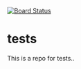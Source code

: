 [![Board Status](https://dev.azure.com/arey0253/7b6f5e83-c220-401e-86fc-9b559bce4155/65a9eaa1-b858-4fba-be57-0cd27f79bfd9/_apis/work/boardbadge/6bc58e67-c2da-4a5d-b030-799037c7eb49)](https://dev.azure.com/arey0253/7b6f5e83-c220-401e-86fc-9b559bce4155/_boards/board/t/65a9eaa1-b858-4fba-be57-0cd27f79bfd9/Microsoft.RequirementCategory)
# tests
This is a repo for tests..
